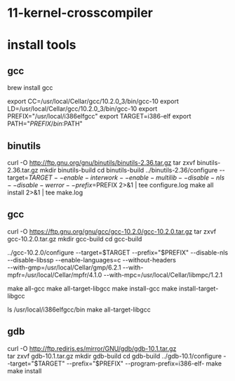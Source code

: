# 11-kernel-crosscompiler

# install tools

## gcc
brew install gcc

export CC=/usr/local/Cellar/gcc/10.2.0_3/bin/gcc-10
export LD=/usr/local/Cellar/gcc/10.2.0_3/bin/gcc-10
export PREFIX="/usr/local/i386elfgcc"
export TARGET=i386-elf
export PATH="$PREFIX/bin:$PATH"

## binutils
curl -O http://ftp.gnu.org/gnu/binutils/binutils-2.36.tar.gz
tar zxvf binutils-2.36.tar.gz
mkdir binutils-build
cd binutils-build
../binutils-2.36/configure --target=$TARGET --enable-interwork --enable-multilib --disable-nls --disable-werror --prefix=$PREFIX 2>&1 | tee configure.log
make all install 2>&1 | tee make.log

## gcc
curl -O https://ftp.gnu.org/gnu/gcc/gcc-10.2.0/gcc-10.2.0.tar.gz
tar zxvf gcc-10.2.0.tar.gz
mkdir gcc-build
cd gcc-build

../gcc-10.2.0/configure --target=$TARGET --prefix="$PREFIX" --disable-nls --disable-libssp --enable-languages=c --without-headers \
--with-gmp=/usr/local/Cellar/gmp/6.2.1 --with-mpfr=/usr/local/Cellar/mpfr/4.1.0 --with-mpc=/usr/local/Cellar/libmpc/1.2.1

make all-gcc 
make all-target-libgcc 
make install-gcc 
make install-target-libgcc 

ls /usr/local/i386elfgcc/bin
make all-target-libgcc

## gdb
curl -O http://ftp.rediris.es/mirror/GNU/gdb/gdb-10.1.tar.gz  
tar zxvf gdb-10.1.tar.gz
mkdir gdb-build
cd gdb-build
../gdb-10.1/configure --target="$TARGET" --prefix="$PREFIX" --program-prefix=i386-elf-
make
make install
